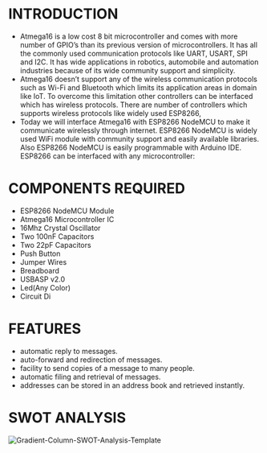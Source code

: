 # **INTRODUCTION**
* Atmega16 is a low cost 8 bit microcontroller and comes with more number of GPIO’s than its previous version of microcontrollers. It has all the commonly used communication protocols like UART, USART, SPI and I2C. It has wide applications in robotics, automobile and automation industries because of its wide community support and simplicity.
* Atmega16 doesn’t support any of the wireless communication protocols such as Wi-Fi and Bluetooth which limits its application areas in domain like IoT.  To overcome this limitation other controllers can be interfaced which has wireless protocols. There are number of controllers which supports wireless protocols like widely used ESP8266,
* Today we will interface Atmega16 with ESP8266 NodeMCU to make it communicate wirelessly through internet. ESP8266 NodeMCU is widely used WiFi module with community support and easily available libraries. Also ESP8266 NodeMCU is easily programmable with Arduino IDE. ESP8266 can be interfaced with any microcontroller:

# **COMPONENTS REQUIRED**
* ESP8266 NodeMCU Module
* Atmega16 Microcontroller IC
* 16Mhz Crystal Oscillator
* Two 100nF Capacitors
* Two 22pF Capacitors
* Push Button
* Jumper Wires
* Breadboard
* USBASP v2.0
* Led(Any Color)
* Circuit Di

# **FEATURES**
* automatic reply to messages.
* auto-forward and redirection of messages.
* facility to send copies of a message to many people.
* automatic filing and retrieval of messages.
* addresses can be stored in an address book and retrieved instantly.

# **SWOT ANALYSIS**
![Gradient-Column-SWOT-Analysis-Template](https://user-images.githubusercontent.com/94214304/143734103-79275005-46cd-45e9-8c1e-79e0d6d6fe17.png)
